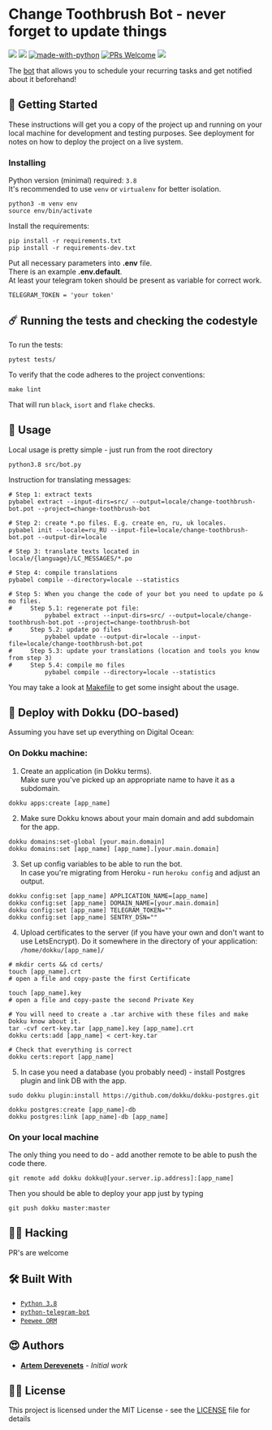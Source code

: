 # Change Toothbrush Bot - never forget to update things

![](https://github.com/DerevenetsArtyom/change-toothbrush-bot/actions/workflows/main.yml/badge.svg) 
![](https://healthchecks.io/badge/29fd6378-c023-4725-bb81-7cbf68/xF8_DiYV-2.svg)
[![made-with-python](https://img.shields.io/badge/Made%20with-Python-1f425f.svg)](https://www.python.org/) 
[![PRs Welcome](https://img.shields.io/badge/PRs-welcome-brightgreen.svg?style=flat-square)](http://makeapullrequest.com) 
![](https://img.shields.io/github/license/DerevenetsArtyom/change-toothbrush-bot)

The [bot](https://t.me/change_toothbrush_bot) that allows you to schedule your recurring tasks and get notified about it beforehand!

## 🔮 Getting Started

These instructions will get you a copy of the project up and running on your local machine for development and testing purposes. See deployment for notes on how to deploy the project on a live system.


### Installing

Python version (minimal) required: `3.8`   
It's recommended to use `venv` or `virtualenv` for better isolation.  

```
python3 -m venv env
source env/bin/activate
```

Install the requirements:  
```
pip install -r requirements.txt
pip install -r requirements-dev.txt
```


Put all necessary parameters into **.env** file.  
There is an example **.env.default**.  
At least your telegram token should be present as variable for correct work.

```
TELEGRAM_TOKEN = 'your token'
```

## ☄️ Running the tests and checking the codestyle

To run the tests:
```
pytest tests/
```

To verify that the code adheres to the project conventions:
```
make lint
```
That will run `black`, `isort` and `flake` checks.

## 🤖 Usage

Local usage is pretty simple - just run from the root directory
```
python3.8 src/bot.py
```

Instruction for translating messages:
```
# Step 1: extract texts
pybabel extract --input-dirs=src/ --output=locale/change-toothbrush-bot.pot --project=change-toothbrush-bot
 
# Step 2: create *.po files. E.g. create en, ru, uk locales.
pybabel init --locale=ru_RU --input-file=locale/change-toothbrush-bot.pot --output-dir=locale 
 
# Step 3: translate texts located in locale/{language}/LC_MESSAGES/*.po
 
# Step 4: compile translations
pybabel compile --directory=locale --statistics
 
# Step 5: When you change the code of your bot you need to update po & mo files.
#     Step 5.1: regenerate pot file:
          pybabel extract --input-dirs=src/ --output=locale/change-toothbrush-bot.pot --project=change-toothbrush-bot
#     Step 5.2: update po files
          pybabel update --output-dir=locale --input-file=locale/change-toothbrush-bot.pot
#     Step 5.3: update your translations (location and tools you know from step 3)
#     Step 5.4: compile mo files
          pybabel compile --directory=locale --statistics
```

You may take a look at [Makefile](Makefile) to get some insight about the usage.

## 🚢 Deploy with Dokku (DO-based)

Assuming you have set up everything on Digital Ocean: 

### On Dokku machine:
1. Create an application (in Dokku terms).  
Make sure you've picked up an appropriate name to have it as a subdomain.
```
dokku apps:create [app_name]
```

2. Make sure Dokku knows about your main domain and add subdomain for the app. 
```
dokku domains:set-global [your.main.domain]
dokku domains:set [app_name] [app_name].[your.main.domain]
```

3. Set up config variables to be able to run the bot.  
In case you're migrating from Heroku - run `heroku config` and adjust an output.

```
dokku config:set [app_name] APPLICATION_NAME=[app_name]
dokku config:set [app_name] DOMAIN_NAME=[your.main.domain]
dokku config:set [app_name] TELEGRAM_TOKEN=""
dokku config:set [app_name] SENTRY_DSN=""
```

4. Upload certificates to the server (if you have your own and don't want to use LetsEncrypt). Do it somewhere in the directory of your application: `/home/dokku/[app_name]/`

```
# mkdir certs && cd certs/
touch [app_name].crt
# open a file and copy-paste the first Certificate

touch [app_name].key
# open a file and copy-paste the second Private Key

# You will need to create a .tar archive with these files and make Dokku know about it. 
tar -cvf cert-key.tar [app_name].key [app_name].crt
dokku certs:add [app_name] < cert-key.tar

# Check that everything is correct
dokku certs:report [app_name]
```

5. In case you need a database (you probably need) - install Postgres plugin and link DB with the app. 
```
sudo dokku plugin:install https://github.com/dokku/dokku-postgres.git

dokku postgres:create [app_name]-db
dokku postgres:link [app_name]-db [app_name]
```

### On your local machine

The only thing you need to do - add another remote to be able to push the code there.

```
git remote add dokku dokku@[your.server.ip.address]:[app_name]
```
Then you should be able to deploy your app just by typing
```
git push dokku master:master
```

## 🙋‍♂️ Hacking

PR's are welcome

## 🛠 Built With

* [`Python 3.8`](https://www.python.org/)
* [`python-telegram-bot`](https://python-telegram-bot.org/)
* [`Peewee ORM`](http://docs.peewee-orm.com/)

## 😍 Authors

* **[Artem Derevenets](https://github.com/DerevenetsArtyom)** - *Initial work*

## 👩‍💼 License

This project is licensed under the MIT License - see the [LICENSE](LICENSE) file for details
